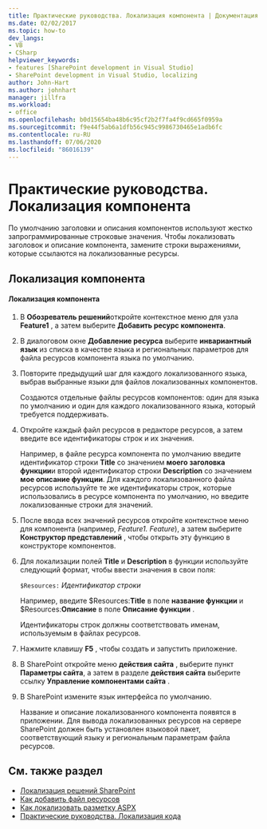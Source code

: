 ```yaml
---
title: Практические руководства. Локализация компонента | Документация Майкрософт
ms.date: 02/02/2017
ms.topic: how-to
dev_langs:
- VB
- CSharp
helpviewer_keywords:
- features [SharePoint development in Visual Studio]
- SharePoint development in Visual Studio, localizing
author: John-Hart
ms.author: johnhart
manager: jillfra
ms.workload:
- office
ms.openlocfilehash: b0d15654ba48b6c95cf2b2f7fa4f9cd665f0959a
ms.sourcegitcommit: f9e44f5ab6a1dfb56c945c9986730465e1adb6fc
ms.contentlocale: ru-RU
ms.lasthandoff: 07/06/2020
ms.locfileid: "86016139"
---
```

# <a name="how-to-localize-a-feature"></a>Практические руководства. Локализация компонента
  По умолчанию заголовки и описания компонентов используют жестко запрограммированные строковые значения. Чтобы локализовать заголовок и описание компонента, замените строки выражениями, которые ссылаются на локализованные ресурсы.

## <a name="localize-a-feature"></a>Локализация компонента

#### <a name="to-localize-a-feature"></a>Локализация компонента

1. В **Обозреватель решений**откройте контекстное меню для узла **Feature1** , а затем выберите **Добавить ресурс компонента**.

2. В диалоговом окне **Добавление ресурса** выберите **инвариантный язык** из списка в качестве языка и региональных параметров для файла ресурсов компонента языка по умолчанию.

3. Повторите предыдущий шаг для каждого локализованного языка, выбрав выбранные языки для файлов локализованных компонентов.

     Создаются отдельные файлы ресурсов компонентов: один для языка по умолчанию и один для каждого локализованного языка, который требуется поддерживать.

4. Откройте каждый файл ресурсов в редакторе ресурсов, а затем введите все идентификаторы строк и их значения.

     Например, в файле ресурса компонента по умолчанию введите идентификатор строки **Title** со значением **моего заголовка функции**и второй идентификатор строки **Description** со значением **мое описание функции**. Для каждого локализованного файла ресурсов используйте те же идентификаторы строк, которые использовались в ресурсе компонента по умолчанию, но введите локализованные строки для значений.

5. После ввода всех значений ресурсов откройте контекстное меню для компонента (например, *Feature1. Feature*), а затем выберите **Конструктор представлений** , чтобы открыть эту функцию в конструкторе компонентов.

6. Для локализации полей **Title** и **Description** в функции используйте следующий формат, чтобы ввести значения в свои поля:

     `$Resources:` *Идентификатор строки*

     Например, введите $Resources:**Title** в поле **название функции** и $Resources:**Описание** в поле **Описание функции** .

     Идентификаторы строк должны соответствовать именам, используемым в файлах ресурсов.

7. Нажмите клавишу **F5** , чтобы создать и запустить приложение.

8. В SharePoint откройте меню **действия сайта** , выберите пункт **Параметры сайта**, а затем в разделе **действия сайта** выберите ссылку **Управление компонентами сайта** .

9. В SharePoint измените язык интерфейса по умолчанию.

     Название и описание локализованного компонента появятся в приложении. Для вывода локализованных ресурсов на сервере SharePoint должен быть установлен языковой пакет, соответствующий языку и региональным параметрам файла ресурсов.

## <a name="see-also"></a>См. также раздел
- [Локализация решений SharePoint](../sharepoint/localizing-sharepoint-solutions.md)
- [Как добавить файл ресурсов](../sharepoint/how-to-add-a-resource-file.md)
- [Как локализовать разметку ASPX](../sharepoint/how-to-localize-aspx-markup.md)
- [Практические руководства. Локализация кода](../sharepoint/how-to-localize-code.md)
